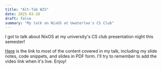 ```yaml
---
title: "Alt-Tab W25"
date: 2025-03-28
draft: false
summary: "My talk on NixOS at Uwaterloo's CS Club"
---
```


I got to talk about NixOS at my university's CS club presentation night this semester!

[Here](https://github.com/mmkaram/AltTabW25) is the link to most of the content covered in my talk, including my slide notes, code snippets, and slides in PDF form. I'll try to remember to add the video link when it's live. Enjoy!
